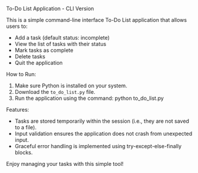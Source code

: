 To-Do List Application - CLI Version

This is a simple command-line interface To-Do List application that allows users to:
- Add a task (default status: incomplete)
- View the list of tasks with their status
- Mark tasks as complete
- Delete tasks
- Quit the application

How to Run:
1. Make sure Python is installed on your system.
2. Download the `to_do_list.py` file.
3. Run the application using the command: python to_do_list.py

Features:
- Tasks are stored temporarily within the session (i.e., they are not saved to a file).
- Input validation ensures the application does not crash from unexpected input.
- Graceful error handling is implemented using try-except-else-finally blocks.

Enjoy managing your tasks with this simple tool!
